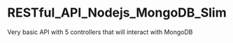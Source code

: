 # RESTful_API_Nodejs_MongoDB_Slim
Very basic API with 5 controllers that will interact with MongoDB
